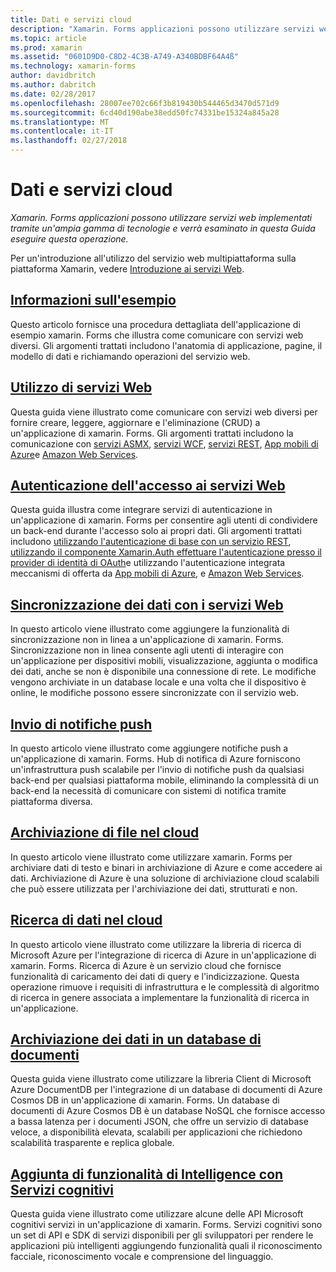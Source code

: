 ```yaml
---
title: Dati e servizi cloud
description: "Xamarin. Forms applicazioni possono utilizzare servizi web implementati tramite un'ampia gamma di tecnologie e verrà esaminato in questa Guida eseguire questa operazione."
ms.topic: article
ms.prod: xamarin
ms.assetid: "0601D9D0-C8D2-4C3B-A749-A340BDBF64A4ß"
ms.technology: xamarin-forms
author: davidbritch
ms.author: dabritch
ms.date: 02/28/2017
ms.openlocfilehash: 28007ee702c66f3b819430b544465d3470d571d9
ms.sourcegitcommit: 6cd40d190abe38edd50fc74331be15324a845a28
ms.translationtype: MT
ms.contentlocale: it-IT
ms.lasthandoff: 02/27/2018
---
```

# <a name="data--cloud-services"></a>Dati e servizi cloud

_Xamarin. Forms applicazioni possono utilizzare servizi web implementati tramite un'ampia gamma di tecnologie e verrà esaminato in questa Guida eseguire questa operazione._

Per un'introduzione all'utilizzo del servizio web multipiattaforma sulla piattaforma Xamarin, vedere [Introduzione ai servizi Web](~/cross-platform/data-cloud/web-services/index.md).

## <a name="understanding-the-samplexamarin-formsdata-cloudwalkthroughmd"></a>[Informazioni sull'esempio](~/xamarin-forms/data-cloud/walkthrough.md)

Questo articolo fornisce una procedura dettagliata dell'applicazione di esempio xamarin. Forms che illustra come comunicare con servizi web diversi. Gli argomenti trattati includono l'anatomia di applicazione, pagine, il modello di dati e richiamando operazioni del servizio web.

## <a name="consuming-web-servicesxamarin-formsdata-cloudconsumingindexmd"></a>[Utilizzo di servizi Web](~/xamarin-forms/data-cloud/consuming/index.md)

Questa guida viene illustrato come comunicare con servizi web diversi per fornire creare, leggere, aggiornare e l'eliminazione (CRUD) a un'applicazione di xamarin. Forms. Gli argomenti trattati includono la comunicazione con [servizi ASMX](consuming/asmx.md), [servizi WCF](consuming/wcf.md), [servizi REST](consuming/rest.md), [App mobili di Azure](consuming/azure.md)e [ Amazon Web Services](consuming/aws.md).

## <a name="authenticating-access-to-web-servicesxamarin-formsdata-cloudauthenticationindexmd"></a>[Autenticazione dell'accesso ai servizi Web](~/xamarin-forms/data-cloud/authentication/index.md)

Questa guida illustra come integrare servizi di autenticazione in un'applicazione di xamarin. Forms per consentire agli utenti di condividere un back-end durante l'accesso solo ai propri dati. Gli argomenti trattati includono [utilizzando l'autenticazione di base con un servizio REST](authentication/rest.md), [utilizzando il componente Xamarin.Auth effettuare l'autenticazione presso il provider di identità di OAuth](authentication/oauth.md)e utilizzando l'autenticazione integrata meccanismi di offerta da [App mobili di Azure](authentication/azure.md), e [Amazon Web Services](authentication/aws.md).

## <a name="synchronizing-data-with-web-servicessyncindexmd"></a>[Sincronizzazione dei dati con i servizi Web](sync/index.md)

In questo articolo viene illustrato come aggiungere la funzionalità di sincronizzazione non in linea a un'applicazione di xamarin. Forms. Sincronizzazione non in linea consente agli utenti di interagire con un'applicazione per dispositivi mobili, visualizzazione, aggiunta o modifica dei dati, anche se non è disponibile una connessione di rete. Le modifiche vengono archiviate in un database locale e una volta che il dispositivo è online, le modifiche possono essere sincronizzate con il servizio web.

## <a name="sending-push-notificationspush-notificationsindexmd"></a>[Invio di notifiche push](push-notifications/index.md)

In questo articolo viene illustrato come aggiungere notifiche push a un'applicazione di xamarin. Forms. Hub di notifica di Azure forniscono un'infrastruttura push scalabile per l'invio di notifiche push da qualsiasi back-end per qualsiasi piattaforma mobile, eliminando la complessità di un back-end la necessità di comunicare con sistemi di notifica tramite piattaforma diversa.

## <a name="storing-files-in-the-cloudstorageindexmd"></a>[Archiviazione di file nel cloud](storage/index.md)

In questo articolo viene illustrato come utilizzare xamarin. Forms per archiviare dati di testo e binari in archiviazione di Azure e come accedere ai dati. Archiviazione di Azure è una soluzione di archiviazione cloud scalabili che può essere utilizzata per l'archiviazione dei dati, strutturati e non.

## <a name="searching-data-in-the-cloudsearchindexmd"></a>[Ricerca di dati nel cloud](search/index.md)

In questo articolo viene illustrato come utilizzare la libreria di ricerca di Microsoft Azure per l'integrazione di ricerca di Azure in un'applicazione di xamarin. Forms. Ricerca di Azure è un servizio cloud che fornisce funzionalità di caricamento dei dati di query e l'indicizzazione. Questa operazione rimuove i requisiti di infrastruttura e le complessità di algoritmo di ricerca in genere associata a implementare la funzionalità di ricerca in un'applicazione.

## <a name="storing-data-in-a-document-databasecosmosdbindexmd"></a>[Archiviazione dei dati in un database di documenti](cosmosdb/index.md)

Questa guida viene illustrato come utilizzare la libreria Client di Microsoft Azure DocumentDB per l'integrazione di un database di documenti di Azure Cosmos DB in un'applicazione di xamarin. Forms. Un database di documenti di Azure Cosmos DB è un database NoSQL che fornisce accesso a bassa latenza per i documenti JSON, che offre un servizio di database veloce, a disponibilità elevata, scalabili per applicazioni che richiedono scalabilità trasparente e replica globale.

## <a name="adding-intelligence-with-cognitive-servicescognitive-servicesindexmd"></a>[Aggiunta di funzionalità di Intelligence con Servizi cognitivi](cognitive-services/index.md)

Questa guida viene illustrato come utilizzare alcune delle API Microsoft cognitivi servizi in un'applicazione di xamarin. Forms. Servizi cognitivi sono un set di API e SDK di servizi disponibili per gli sviluppatori per rendere le applicazioni più intelligenti aggiungendo funzionalità quali il riconoscimento facciale, riconoscimento vocale e comprensione del linguaggio.
